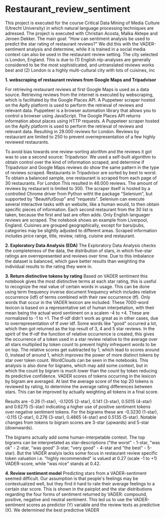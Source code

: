# Restaurant_review_sentiment

This project is executed for the course Critical Data Mining of Media Culture (Utrecht University) in which natural language processing techniques are adressed. The project is executed with Christian Acosta, Malka Aktepe and Jeroen Dekker. The main goal: "How can sentiment analysis be used to predict the star rating of restaurant reviews?" We did this with the VADER-sentiment analysis and determine, while it is trained in a social media context can also be used in the restaurant review setting. The city selected is London, England. This is due to (1) English nlp-analyses are generally considered to be the most sophisticated, and untranslated reviews works best and (2) London is a highly multi-cultural city with lots of cuisines, inc

**1. webscraping of restaurant reviews from Google Maps and Tripadvisor**

For retrieving restaurant reviews at first Google Maps is used as a data source. Retrieving reviews from the internet is executed by webscraping, which is facilitated by the Google Places API. A Puppeteer scraper hosted on the Apify platform is used to perform the retrieval of reviews and relevant data. Puppeteer is a browser automation library that allows you to control a browser using JavaScript. The Google Places API returns information about places using HTTP requests. A Puppeteer scraper hosted on the Apify platform is used to perform the retrieval of reviews and relevant data. Resulting in 29.000 reviews for London. Reviews by restaurant are limited to 250 to prevent overrepresentation of a few highly reviewed restaurants.

To avoid bias towards one review-sorting alorithm and the reviews it got was to use a second source: Tripadvisor. We used a self-built algorithm to obtain control over the kind of information scraped, and determine if Tripadvisor and Google Maps reviews do show the same pattern in the type of reviews scraped. Restaurants in Tripadvisor are sorted by best to worst. To obtain a balanced sample, one restaurant is scraped from each page of 30 restaurants. For London This resulted in 46.000 reviews. The amount of reviews by restaurant is limited to 300. The scraper itself is hosted by a controlled Chrome driver from Python witht the package "Selenium", but supported by "BeautifulSoup" and "requests". Selenium can execute several interactive tasks with an website, like a human would, to then obtain specific pieces of information. Each second restaurant from the 30 list is taken, because the first and last are often adds. Only English languager reviews are scraped. The notebook shows an example from Liverpool, England. Cuisines are grouped geographically, except for bars/pubs, categories may be slightly adjusted to different areas. Scraped information includes price range, title, review, rating, cuisine and restaurant.

**2. Exploratory Data Analysis (EDA)**
The Exploratory Data Analysis checks the completeness of the data, the distribution of stars, in which five-star ratings are overrepresented and reviews over time. Due to this imbalance the dataset is balanced, which gave better results than weighting the individual results to the rating they were in.

**3. Return distinctive tokens by rating**
Based on VADER sentiment this notebook gives the most distinctive terms at each star rating, this is useful to recognize the real value of certain words in usage. This can be done using term frequency inverse document frequency which includes relative occurrence (idf) of terms combined with their raw occurrence (tf). Only words that occur in the VADER lexicon are included. These 7000-word lexicon is based on a representative set of human interpetation, with their mean being the actual word sentiment on a scalem -4 to +4. These are normalized to -1 to +1. The tf-idf didn't work as great as in other cases, due to overrepresentation of tf over idf. Some words like "good" occurred a lot, which then got returned as the top result of 3, 4 and 5 star reviews. In the spirit of the tf-idf the function of relative occurrence is created, this gives the occurrence of a token used in a star review relative to the average over all stars multiplied by token count to prevent highly infrequent words to be on top. The relative scores get subtracted by 1, which lead to scores around 0, instead of around 1, which improves the power of more distinct tokens by star over token count. WordClouds can be seen in the notebooks. This analysis is also done for bigrams, which may add some context, but in which the count by bigram is much lower than the count by token reducing its predictive confidence. VADER scores of tokens occurring in the lexicon by bigram are averaged. At last the average score of the top 20 tokens is reviewed by rating, to determine the average rating differences between stars. This can be improved by actually weighting all tokens in a final score.

Results are
-0.26 (1-star), -0.1205 (2-star), 0.141 (3-star), 0.5015 (4-star) and 0.6275 (5-star) indicating a higher use of positive sentiment tokens over negative sentiment tokens. For the bigrams these are -0.3230 (1-star), -0.115 (2-star), 0.276 (3-star), 0.4865 (4-star) and 0.5135 (5-star). Notable changes from tokens to bigram scores are 3-star (upwards) and 5-star (downwards).

The bigrams actually add some human-interpetable context. The top bigrams can be interpretated as star-descriptions ("the worst" - 1-star, "was ok" - 2-star, "was good" 3-star, "very good" - 4-star and "the best" - 5-star). But the VADER analyis lacks some focus in restaurant review specific token valuation i.e. "highly recommended" is valued at 0.27 (scale -1 to +1) VADER-score, while "was nice" stands at 0.42.

**4. Review sentiment model**
Predicting stars from a VADER-sentiment seemed difficult. Our assumption is that people's feelings may be contextualized well, but they find it hard to rate their average feelings to a certain star score. This is shown in the pairplot and the star distributions regarding the four forms of sentiment returned by VADER: compound, positive, negative and neutral sentiment. This led us to use the VADER-sentiment scores as predictor (Y) variable and the review texts as predictive (X). We determined the best predictive VADER

